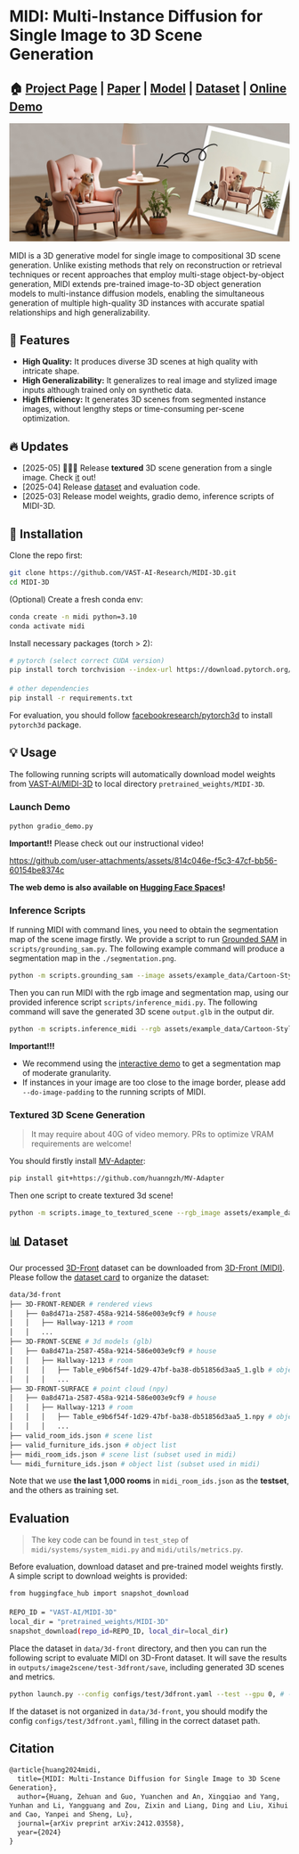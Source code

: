 # MIDI: Multi-Instance Diffusion for Single Image to 3D Scene Generation

## 🏠 [Project Page](https://huanngzh.github.io/MIDI-Page/) | [Paper](https://arxiv.org/abs/2412.03558) | [Model](https://huggingface.co/VAST-AI/MIDI-3D) | [Dataset](https://huggingface.co/datasets/huanngzh/3D-Front) | [Online Demo](https://huggingface.co/spaces/VAST-AI/MIDI-3D)

![teaser](assets/doc/teaser.png)

MIDI is a 3D generative model for single image to compositional 3D scene generation. Unlike existing methods that rely on reconstruction or retrieval techniques or recent approaches that employ multi-stage object-by-object generation, MIDI extends pre-trained image-to-3D object generation models to multi-instance diffusion models, enabling the simultaneous generation of multiple high-quality 3D instances with accurate spatial relationships and high generalizability.

## 🌟 Features

* **High Quality:** It produces diverse 3D scenes at high quality with intricate shape.
* **High Generalizability:** It generalizes to real image and stylized image inputs although trained only on synthetic data.
* **High Efficiency:** It generates 3D scenes from segmented instance images, without lengthy steps or time-consuming per-scene optimization.

## 🔥 Updates

* [2025-05] 🌟🌟🌟 Release **textured** 3D scene generation from a single image. Check [it](#textured-3d-scene-generation) out!
* [2025-04] Release [dataset](https://huggingface.co/datasets/huanngzh/3D-Front) and evaluation code.
* [2025-03] Release model weights, gradio demo, inference scripts of MIDI-3D.

## 🔨 Installation

Clone the repo first:

```Bash
git clone https://github.com/VAST-AI-Research/MIDI-3D.git
cd MIDI-3D
```

(Optional) Create a fresh conda env:

```Bash
conda create -n midi python=3.10
conda activate midi
```

Install necessary packages (torch > 2):

```Bash
# pytorch (select correct CUDA version)
pip install torch torchvision --index-url https://download.pytorch.org/whl/cu118

# other dependencies
pip install -r requirements.txt
```

For evaluation, you should follow [facebookresearch/pytorch3d](https://github.com/facebookresearch/pytorch3d/blob/main/INSTALL.md) to install `pytorch3d` package.

## 💡 Usage

The following running scripts will automatically download model weights from [VAST-AI/MIDI-3D](https://huggingface.co/VAST-AI/MIDI-3D) to local directory `pretrained_weights/MIDI-3D`.

### Launch Demo

```Bash
python gradio_demo.py
```

**Important!!** Please check out our instructional video!

https://github.com/user-attachments/assets/814c046e-f5c3-47cf-bb56-60154be8374c

**The web demo is also available on [Hugging Face Spaces](https://huggingface.co/spaces/VAST-AI/MIDI-3D)!**

### Inference Scripts

If running MIDI with command lines, you need to obtain the segmentation map of the scene image firstly. We provide a script to run [Grounded SAM](https://github.com/IDEA-Research/Grounded-Segment-Anything) in `scripts/grounding_sam.py`. The following example command will produce a segmentation map in the `./segmentation.png`.

```Bash
python -m scripts.grounding_sam --image assets/example_data/Cartoon-Style/04_rgb.png --labels lamp sofa table dog --output ./
```

Then you can run MIDI with the rgb image and segmentation map, using our provided inference script `scripts/inference_midi.py`. The following command will save the generated 3D scene `output.glb` in the output dir.

```Bash
python -m scripts.inference_midi --rgb assets/example_data/Cartoon-Style/00_rgb.png --seg assets/example_data/Cartoon-Style/00_seg.png --output-dir "./"
```

**Important!!!**

* We recommend using the [interactive demo](#launch-demo) to get a segmentation map of moderate granularity.
* If instances in your image are too close to the image border, please add `--do-image-padding` to the running scripts of MIDI.

### Textured 3D Scene Generation

> It may require about 40G of video memory. PRs to optimize VRAM requirements are welcome!

You should firstly install [MV-Adapter](https://github.com/huanngzh/MV-Adapter):

```Bash
pip install git+https://github.com/huanngzh/MV-Adapter
```

Then one script to create textured 3d scene!

```Bash
python -m scripts.image_to_textured_scene --rgb_image assets/example_data/Cartoon-Style/01_rgb.png --seg_image assets/example_data/Cartoon-Style/01_seg.png --seed 42 --output output
```

## 📊 Dataset

Our processed [3D-Front](https://tianchi.aliyun.com/specials/promotion/alibaba-3d-scene-dataset) dataset can be downloaded from [3D-Front (MIDI)](https://huggingface.co/datasets/huanngzh/3D-Front). Please follow the [dataset card](https://huggingface.co/datasets/huanngzh/3D-Front/blob/main/README.md) to organize the dataset:

```Bash
data/3d-front
├── 3D-FRONT-RENDER # rendered views
│   ├── 0a8d471a-2587-458a-9214-586e003e9cf9 # house
│   │   ├── Hallway-1213 # room
│   │   ...
├── 3D-FRONT-SCENE # 3d models (glb)
│   ├── 0a8d471a-2587-458a-9214-586e003e9cf9 # house
│   │   ├── Hallway-1213 # room
│   │   │   ├── Table_e9b6f54f-1d29-47bf-ba38-db51856d3aa5_1.glb # object
│   │   │   ...
├── 3D-FRONT-SURFACE # point cloud (npy)
│   ├── 0a8d471a-2587-458a-9214-586e003e9cf9 # house
│   │   ├── Hallway-1213 # room
│   │   │   ├── Table_e9b6f54f-1d29-47bf-ba38-db51856d3aa5_1.npy # object
│   │   │   ...
├── valid_room_ids.json # scene list
├── valid_furniture_ids.json # object list
├── midi_room_ids.json # scene list (subset used in midi)
└── midi_furniture_ids.json # object list (subset used in midi)
```

Note that we use **the last 1,000 rooms** in `midi_room_ids.json` as the **testset**, and the others as training set.

## Evaluation

> The key code can be found in `test_step` of `midi/systems/system_midi.py` and `midi/utils/metrics.py`.

Before evaluation, download dataset and pre-trained model weights firstly. A simple script to download weights is provided:

```Bash
from huggingface_hub import snapshot_download

REPO_ID = "VAST-AI/MIDI-3D"
local_dir = "pretrained_weights/MIDI-3D"
snapshot_download(repo_id=REPO_ID, local_dir=local_dir)
```

Place the dataset in `data/3d-front` directory, and then you can run the following script to evaluate MIDI on 3D-Front dataset. It will save the results in `outputs/image2scene/test-3dfront/save`, including generated 3D scenes and metrics.

```Bash
python launch.py --config configs/test/3dfront.yaml --test --gpu 0, # --gpu 0,1,2,3,4,5,6,7,
```

If the dataset is not organized in `data/3d-front`, you should modify the config `configs/test/3dfront.yaml`, filling in the correct dataset path.

## Citation

```
@article{huang2024midi,
  title={MIDI: Multi-Instance Diffusion for Single Image to 3D Scene Generation},
  author={Huang, Zehuan and Guo, Yuanchen and An, Xingqiao and Yang, Yunhan and Li, Yangguang and Zou, Zixin and Liang, Ding and Liu, Xihui and Cao, Yanpei and Sheng, Lu},
  journal={arXiv preprint arXiv:2412.03558},
  year={2024}
}
```
